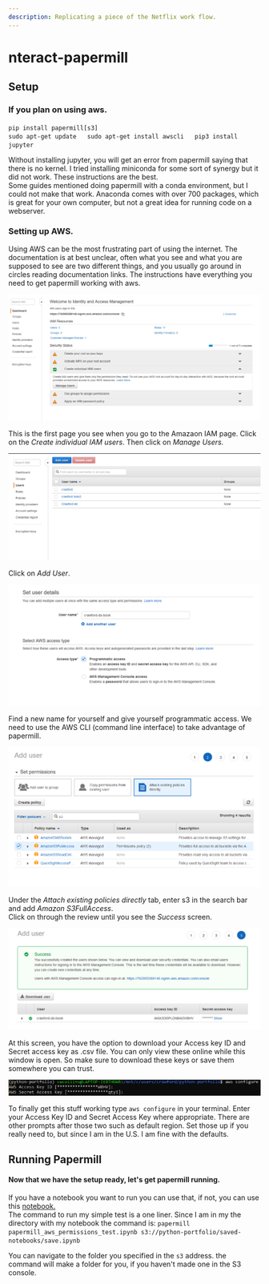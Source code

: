 ```yaml
---
description: Replicating a piece of the Netflix work flow.
---
```


# nteract-papermill

## Setup

### If you plan on using aws.

`pip install papermill[s3]`  
`sudo apt-get update  
sudo apt-get install awscli  
pip3 install jupyter`

Without installing jupyter, you will get an error from papermill saying that there is no kernel. I tried installing miniconda for some sort of synergy but it did not work. These instructions are the best.  
Some guides mentioned doing papermill with a conda environment, but I could not make that work. Anaconda comes with over 700 packages, which is great for your own computer, but not a great idea for running code on a webserver. 

### Setting up AWS. 

Using AWS can be the most frustrating part of using the internet. The documentation is at best unclear, often what you see and what you are supposed to see are two different things, and you usually go around in circles reading documentation links. The instructions have everything you need to get papermill working with aws.

![Step 1: Navigate to the AWS IAM page.](.gitbook/assets/iam1.PNG)

This is the first page you see when you go to the Amazaon IAM page. Click on the _Create individual IAM users_.  Then click on _Manage Users._ 

![Step 2: Start adding a new user](.gitbook/assets/iam2.PNG)

Click on _Add User_. 

![Step 3: Fill out the form to create a new user](.gitbook/assets/iam3.PNG)

Find a new name for yourself and give yourself programmatic access. We need to use the AWS CLI \(command line interface\) to take advantage of papermill. 

![Step 4: Give yourself S3 Permissions](.gitbook/assets/iam4.PNG)

Under the _Attach existing policies directly_ tab, enter s3 in the search bar and add _Amazon S3FullAccess_.   
Click on through the review until you see the _Success_ screen. 

![Step 5: Get Your Credentials](.gitbook/assets/iam5.PNG)

At this screen, you have the option to download your Access key ID and Secret access key as .csv file. You can only view these online while this window is open. So make sure to download these keys or save them somewhere you can trust. 

![Step 6: Set up awscli](.gitbook/assets/aws-configure.PNG)

To finally get this stuff working type `aws configure` in your terminal. Enter your Access Key ID and Secret Access Key where appropriate. There are other prompts after those two such as default region. Set those up if you really need to, but since I am in the U.S. I am fine with the defaults.

## Running Papermill

#### Now that we have the setup ready, let's get papermill running. 

If you have a notebook you want to run you can use that, if not, you can use this [notebook.](https://github.com/crawftv/Miscellaneous/blob/master/papermill_aws_permissions_test.ipynb)   
The command to run my simple test is a one liner. Since I am in my the directory with my notebook the command is: `papermill papermill_aws_permissions_test.ipynb s3://python-portfolio/saved-notebooks/save.ipynb`

You can navigate to the folder you specified in the `s3` address. the command will make a folder for you, if you haven't made one in the S3 console. 

